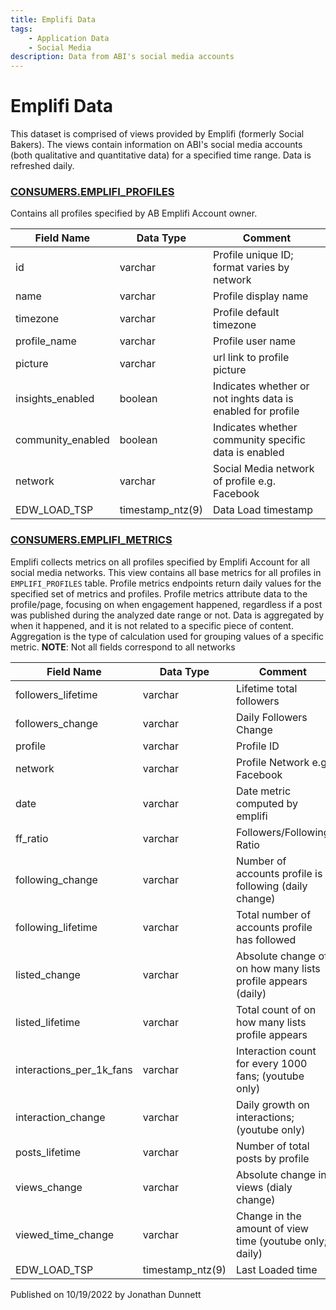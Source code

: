 ```yaml
---
title: Emplifi Data
tags:
    - Application Data 
    - Social Media
description: Data from ABI's social media accounts 
---
```

# Emplifi Data
This dataset is comprised of views provided by Emplifi (formerly Social Bakers). The views contain information on ABI's social media accounts (both qualitative and quantitative data) for a specified time range.  Data is refreshed daily. 


### [**CONSUMERS.EMPLIFI_PROFILES**](https://app.snowflake.com/east-us-2.azure/abinbev_naz/data/databases/ABI_WH/schemas/CONSUMERS/view/EMPLIFI_PROFILES)
Contains all profiles specified by AB Emplifi Account owner.

| Field Name        | Data Type        | Comment                                                     |
|-------------------|------------------|-------------------------------------------------------------|
| id                | varchar          | Profile unique ID; format varies by network                 |
| name              | varchar          | Profile display name                                        |
| timezone          | varchar          | Profile default timezone                                    |
| profile_name      | varchar          | Profile user name                                           |
| picture           | varchar          | url link to profile picture                                 |
| insights_enabled  | boolean          | Indicates whether or not inghts data is enabled for profile |
| community_enabled | boolean          | Indicates whether community specific data is enabled        |
| network           | varchar          | Social Media network of profile e.g. Facebook               |
| EDW_LOAD_TSP      | timestamp_ntz(9) | Data Load timestamp                                         |

### [**CONSUMERS.EMPLIFI_METRICS**](https://app.snowflake.com/east-us-2.azure/abinbev_naz/data/databases/ABI_WH/schemas/CONSUMERS/view/EMPLIFI_METRICS)
Emplifi collects metrics on all profiles specified by Emplifi Account for all social media networks. This view 
contains all base metrics for all profiles in `EMPLIFI_PROFILES` table.  Profile metrics endpoints return daily values for the specified set of metrics and profiles. Profile metrics attribute data to the profile/page, focusing on when engagement happened, regardless if a post was published during the analyzed date range or not. Data is aggregated by when it happened, and it is not related to a specific piece of content. Aggregation is the type of calculation used for grouping values of a specific metric.
**NOTE**: Not all fields correspond to all networks

| Field Name               | Data Type        | Comment                                                      |
|--------------------------|------------------|--------------------------------------------------------------|
| followers_lifetime       | varchar          | Lifetime total followers                                     |
| followers_change         | varchar          | Daily Followers Change                                       |
| profile                  | varchar          | Profile ID                                                   |
| network                  | varchar          | Profile Network e.g. Facebook                                |
| date                     | varchar          | Date metric computed by emplifi                              |
| ff_ratio                 | varchar          | Followers/Following Ratio                                    |
| following_change         | varchar          | Number of accounts profile is following (daily change)       |
| following_lifetime       | varchar          | Total number of accounts profile has followed                |
| listed_change            | varchar          | Absolute change of on how many lists profile appears (daily) |
| listed_lifetime          | varchar          | Total count of on how many lists profile appears             |
| interactions_per_1k_fans | varchar          | Interaction count for every 1000 fans; (youtube only)        |
| interaction_change       | varchar          | Daily growth on interactions; (youtube only)                 |
| posts_lifetime           | varchar          | Number of total posts by profile                             |
| views_change             | varchar          | Absolute change in views (dialy change)                      |
| viewed_time_change       | varchar          | Change in the amount of view time (youtube only; daily)      |
| EDW_LOAD_TSP             | timestamp_ntz(9) | Last Loaded time                                             |


Published on 10/19/2022 by Jonathan Dunnett
